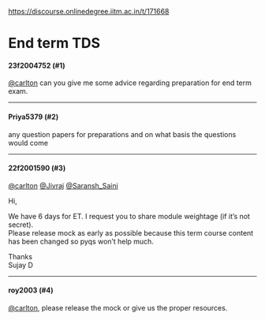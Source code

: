 https://discourse.onlinedegree.iitm.ac.in/t/171668

<html><head><meta charset='utf-8'><title>End term TDS</title></head><body>
<h1>End term TDS</h1>
<h4>23f2004752 (#1)</h4>
<p><a class="mention" href="/u/carlton">@carlton</a> can you give me some advice regarding preparation for end term exam.</p><hr>

<h4>Priya5379 (#2)</h4>
<p>any question papers for preparations and on what basis the questions would come</p><hr>

<h4>22f2001590 (#3)</h4>
<p><a class="mention" href="/u/carlton">@carlton</a> <a class="mention" href="/u/jivraj">@Jivraj</a> <a class="mention" href="/u/saransh_saini">@Saransh_Saini</a></p>
<p>Hi,</p>
<p>We have 6 days for ET. I request you to share module weightage (if it’s not secret).<br/>
Please release mock as early as possible because this term course content has been changed so pyqs won’t help much.</p>
<p>Thanks<br/>
Sujay D</p><hr>

<h4>roy2003 (#4)</h4>
<p><a class="mention" href="/u/carlton">@carlton</a>, please release the mock or give us the proper resources.